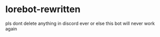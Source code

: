 # lorebot-rewritten
pls dont delete anything in discord ever or else this bot will never work again
